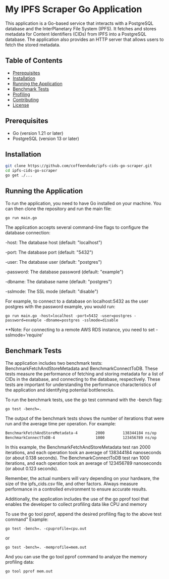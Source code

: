 # My IPFS Scraper Go Application

This application is a Go-based service that interacts with a PostgreSQL database and the InterPlanetary File System (IPFS). It fetches and stores metadata for Content Identifiers (CIDs) from IPFS into a PostgreSQL database. The application also provides an HTTP server that allows users to fetch the stored metadata.

## Table of Contents

- [Prerequisites](#prerequisites)
- [Installation](#installation)
- [Running the Application](#running-the-application)
- [Benchmark Tests](#benchmark-tests)
- [Profiling](#profiling)
- [Contributing](#contributing)
- [License](#license)

## Prerequisites

- Go (version 1.21 or later)
- PostgreSQL (version 13 or later)

## Installation

```bash
git clone https://github.com/coffeendude/ipfs-cids-go-scraper.git
cd ipfs-cids-go-scraper
go get ./...
```

## Running the Application
To run the application, you need to have Go installed on your machine. You can then clone the repository and run the main file:

`go run main.go`

The application accepts several command-line flags to configure the database connection:

-host: The database host (default: "localhost")

-port: The database port (default: "5432")

-user: The database user (default: "postgres")

-password: The database password (default: "example")

-dbname: The database name (default: "postgres")


-sslmode: The SSL mode (default: "disable")

For example, to connect to a database on localhost:5432 as the user postgres with the password example, you would run:

`go run main.go -host=localhost -port=5432 -user=postgres -password=example -dbname=postgres -sslmode=disable`

**Note: For connecting to a remote AWS RDS instance, you need to set -sslmode='require'

## Benchmark Tests
The application includes two benchmark tests: BenchmarkFetchAndStoreMetadata and BenchmarkConnectToDB. These tests measure the performance of fetching and storing metadata for a list of CIDs in the database, and connecting to the database, respectively. These tests are important for understanding the performance characteristics of the application and identifying potential bottlenecks.

To run the benchmark tests, use the go test command with the -bench flag:

`go test -bench=.`

The output of the benchmark tests shows the number of iterations that were run and the average time per operation. For example:

```bash
BenchmarkFetchAndStoreMetadata-4   	    2000	    138344184 ns/op
BenchmarkConnectToDB-4             	    1000	    123456789 ns/op
```

In this example, the BenchmarkFetchAndStoreMetadata test ran 2000 iterations, and each operation took an average of 138344184 nanoseconds (or about 0.138 seconds). The BenchmarkConnectToDB test ran 1000 iterations, and each operation took an average of 123456789 nanoseconds (or about 0.123 seconds).

Remember, the actual numbers will vary depending on your hardware, the size of the ipfs_cids.csv file, and other factors. Always measure performance in a controlled environment to ensure accurate results.

Additionally, the application includes the use of the go pprof tool that enables the developer to collect profiling data like CPU and memory

To use the go tool pprof, append the desired profiling flag to the above test command"
Example:

`go test -bench=. -cpuprofile=cpu.out` 

or

`go test -bench=. -memprofile=mem.out`

And you can use the go tool pprof command to analyze the memory profiling data:

`go tool pprof mem.out`